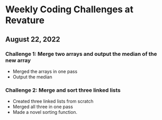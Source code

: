 Weekly Coding Challenges at Revature
====================================

August 22, 2022
---------------

### Challenge 1: Merge two arrays and output the median of the new array
  - Merged the arrays in one pass
  - Output the median

### Challenge 2: Merge and sort three linked lists
  - Created three linked lists from scratch
  - Merged all three in one pass
  - Made a novel sorting function.
